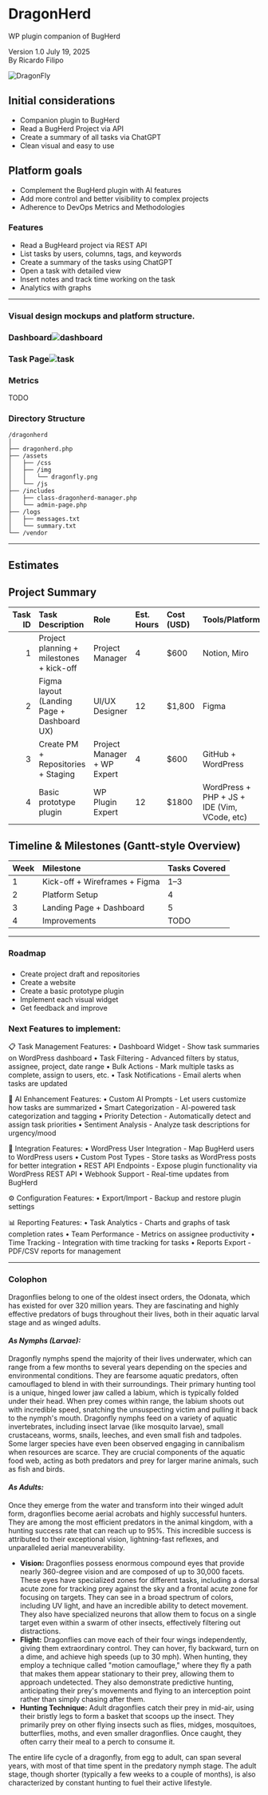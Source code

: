 # DragonHerd
WP plugin companion of BugHerd

Version 1.0  July 19, 2025  
By Ricardo Filipo

![DragonFly](dragonherd/assets/img/dragonfly_200.png "DargonFly")

## **Initial considerations**

* Companion plugin to BugHerd  
* Read a BugHerd Project via API  
* Create a summary of all tasks via ChatGPT  
* Clean visual and easy to use

## **Platform goals**

* Complement the BugHerd plugin with AI features  
* Add more control and better visibility to complex projects  
* Adherence to DevOps Metrics and Methodologies 

### **Features**

* Read a BugHeard project via REST API  
* List tasks by users, columns, tags, and keywords   
* Create a summary of the tasks using ChatGPT  
* Open a task with detailed view  
* Insert notes and track time working on the task   
* Analytics with graphs

--- 

### **Visual design mockups and platform structure.**

### **Dashboard**![dashboard](https://github.com/kobkob/DragonHerd/blob/1.0/doc/dashboard.png)
### **Task Page**![task](https://github.com/kobkob/DragonHerd/blob/1.0/doc/task.png)

### **Metrics** 
TODO

### Directory Structure
```
/dragonherd
│
├── dragonherd.php
├── /assets
│   ├── /css
│   ├── /img
│   │   └── dragonfly.png
│   └── /js
├── /includes
│   ├── class-dragonherd-manager.php
│   └── admin-page.php
├── /logs
│   ├── messages.txt
│   └── summary.txt
└── /vendor 
```

---

## **Estimates**

## **Project Summary**

| Task ID | Task Description | Role | Est. Hours | Cost (USD) | Tools/Platform |
| ----: | :---- | :---- | :---- | :---- | :---- |
| 1 | Project planning \+ milestones \+ kick-off | Project Manager | 4 | $600 | Notion, Miro |
| 2 | Figma layout (Landing Page \+ Dashboard UX) | UI/UX Designer | 12 | $1,800 | Figma |
| 3 | Create PM \+ Repositories \+ Staging | Project Manager \+ WP Expert | 4 | $600 | GitHub \+ WordPress |
| 4 | Basic prototype plugin | WP Plugin Expert  | 12 | $1800 | WordPress \+ PHP \+ JS \+ IDE (Vim, VCode, etc) |

## 

## 

## **Timeline & Milestones (Gantt-style Overview)**

| Week | Milestone | Tasks Covered |
| :---- | :---- | :---- |
| 1 | Kick-off \+ Wireframes \+ Figma | 1–3 |
| 2 | Platform Setup | 4 |
| 3 | Landing Page \+ Dashboard | 5 |
| 4 | Improvements | TODO |

---

### **Roadmap**

### 

- Create project draft and repositories  
- Create a website  
- Create a basic prototype plugin  
- Implement each visual widget  
- Get feedback and improve

### Next Features to implement:

📋 Task Management Features:
•  Dashboard Widget - Show task summaries on WordPress dashboard
•  Task Filtering - Advanced filters by status, assignee, project, date range
•  Bulk Actions - Mark multiple tasks as complete, assign to users, etc.
•  Task Notifications - Email alerts when tasks are updated

🤖 AI Enhancement Features:
•  Custom AI Prompts - Let users customize how tasks are summarized
•  Smart Categorization - AI-powered task categorization and tagging
•  Priority Detection - Automatically detect and assign task priorities
•  Sentiment Analysis - Analyze task descriptions for urgency/mood

🔧 Integration Features:
•  WordPress User Integration - Map BugHerd users to WordPress users
•  Custom Post Types - Store tasks as WordPress posts for better integration
•  REST API Endpoints - Expose plugin functionality via WordPress REST API
•  Webhook Support - Real-time updates from BugHerd

⚙️ Configuration Features:
•  Export/Import - Backup and restore plugin settings

📊 Reporting Features:
•  Task Analytics - Charts and graphs of task completion rates
•  Team Performance - Metrics on assignee productivity
•  Time Tracking - Integration with time tracking for tasks
•  Reports Export - PDF/CSV reports for management

---

### **Colophon**

Dragonflies belong to one of the oldest insect orders, the Odonata, which has existed for over 320 million years. They are fascinating and highly effective predators of bugs throughout their lives, both in their aquatic larval stage and as winged adults.

#### *As Nymphs (Larvae):*

Dragonfly nymphs spend the majority of their lives underwater, which can range from a few months to several years depending on the species and environmental conditions. They are fearsome aquatic predators, often camouflaged to blend in with their surroundings. Their primary hunting tool is a unique, hinged lower jaw called a labium, which is typically folded under their head. When prey comes within range, the labium shoots out with incredible speed, snatching the unsuspecting victim and pulling it back to the nymph's mouth. Dragonfly nymphs feed on a variety of aquatic invertebrates, including insect larvae (like mosquito larvae), small crustaceans, worms, snails, leeches, and even small fish and tadpoles. Some larger species have even been observed engaging in cannibalism when resources are scarce. They are crucial components of the aquatic food web, acting as both predators and prey for larger marine animals, such as fish and birds.

#### *As Adults:*

Once they emerge from the water and transform into their winged adult form, dragonflies become aerial acrobats and highly successful hunters. They are among the most efficient predators in the animal kingdom, with a hunting success rate that can reach up to 95%. This incredible success is attributed to their exceptional vision, lightning-fast reflexes, and unparalleled aerial maneuverability.

* **Vision:** Dragonflies possess enormous compound eyes that provide nearly 360-degree vision and are composed of up to 30,000 facets. These eyes have specialized zones for different tasks, including a dorsal acute zone for tracking prey against the sky and a frontal acute zone for focusing on targets. They can see in a broad spectrum of colors, including UV light, and have an incredible ability to detect movement. They also have specialized neurons that allow them to focus on a single target even within a swarm of other insects, effectively filtering out distractions.  
* **Flight:** Dragonflies can move each of their four wings independently, giving them extraordinary control. They can hover, fly backward, turn on a dime, and achieve high speeds (up to 30 mph). When hunting, they employ a technique called "motion camouflage," where they fly a path that makes them appear stationary to their prey, allowing them to approach undetected. They also demonstrate predictive hunting, anticipating their prey's movements and flying to an interception point rather than simply chasing after them.  
* **Hunting Technique:** Adult dragonflies catch their prey in mid-air, using their bristly legs to form a basket that scoops up the insect. They primarily prey on other flying insects such as flies, midges, mosquitoes, butterflies, moths, and even smaller dragonflies. Once caught, they often carry their meal to a perch to consume it.

The entire life cycle of a dragonfly, from egg to adult, can span several years, with most of that time spent in the predatory nymph stage. The adult stage, though shorter (typically a few weeks to a couple of months), is also characterized by constant hunting to fuel their active lifestyle.
